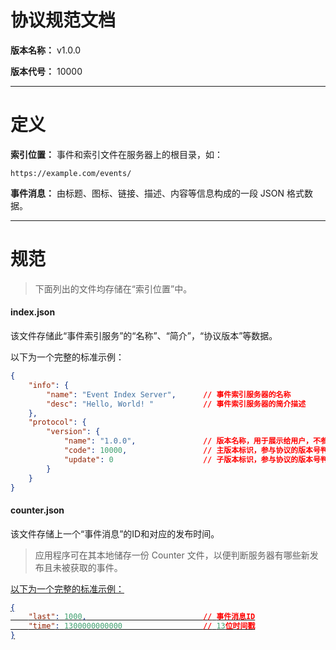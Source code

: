 # 协议规范文档

**版本名称：** v1.0.0

**版本代号：** 10000

---

# 定义

**索引位置：** 事件和索引文件在服务器上的根目录，如：

```text
https://example.com/events/
```

**事件消息：** 由标题、图标、链接、描述、内容等信息构成的一段 JSON 格式数据。

---

# 规范

> 下面列出的文件均存储在“索引位置”中。

#### index.json

该文件存储此“事件索引服务”的“名称”、“简介”，“协议版本”等数据。

以下为一个完整的标准示例：

```json
{
    "info": {
        "name": "Event Index Server",      // 事件索引服务器的名称
        "desc": "Hello, World! "           // 事件索引服务器的简介描述
    },
    "protocol": {
        "version": {
            "name": "1.0.0",               // 版本名称，用于展示给用户，不参与版本号判断
            "code": 10000,                 // 主版本标识，参与协议的版本号判断
            "update": 0                    // 子版本标识，参与协议的版本号判断（应先判断主版本标识）
        }
    }
}
```

#### counter.json

该文件存储上一个“事件消息”的ID和对应的发布时间。

> 应用程序可在其本地储存一份 Counter 文件，以便判断服务器有哪些新发布且未被获取的事件。

<u>

以下为一个完整的标准示例：

```json
{
    "last": 1000,                          // 事件消息ID
    "time": 1300000000000                  // 13位时间戳
}
```


